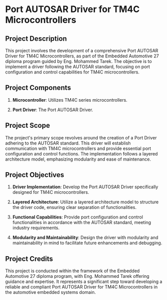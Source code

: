 # Port AUTOSAR Driver for TM4C Microcontrollers

## Project Description

This project involves the development of a comprehensive Port AUTOSAR Driver for TM4C Microcontrollers, as part of the Embedded Automotive 27 diploma program guided by Eng. Mohammed Tarek. The objective is to implement a driver following the AUTOSAR standard, focusing on port configuration and control capabilities for TM4C microcontrollers.

## Project Components

1. **Microcontroller**: Utilizes TM4C series microcontrollers.

2. **Port Driver**: The Port AUTOSAR Driver.

## Project Scope

The project's primary scope revolves around the creation of a Port Driver adhering to the AUTOSAR standard. This driver will establish communication with TM4C microcontrollers and provide essential port configuration and control functions. The implementation follows a layered architecture model, emphasizing modularity and ease of maintenance.

## Project Objectives

1. **Driver Implementation**: Develop the Port AUTOSAR Driver specifically designed for TM4C microcontrollers.

2. **Layered Architecture**: Utilize a layered architecture model to structure the driver code, ensuring clear separation of functionalities.

3. **Functional Capabilities**: Provide port configuration and control functionalities in accordance with the AUTOSAR standard, meeting industry requirements.

4. **Modularity and Maintainability**: Design the driver with modularity and maintainability in mind to facilitate future enhancements and debugging.

## Project Credits

This project is conducted within the framework of the Embedded Automotive 27 diploma program, with Eng. Mohammed Tarek offering guidance and expertise. It represents a significant step toward developing a reliable and compliant Port AUTOSAR Driver for TM4C Microcontrollers in the automotive embedded systems domain.
